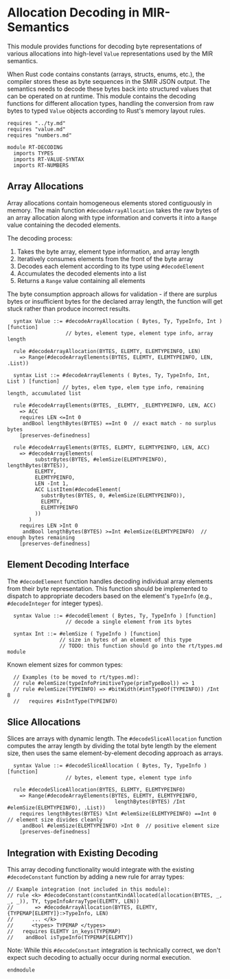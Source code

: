 # Allocation Decoding in MIR-Semantics

This module provides functions for decoding byte representations of various allocations into 
high-level `Value` representations used by the MIR semantics.

When Rust code contains constants (arrays, structs, enums, etc.), the compiler stores these as 
byte sequences in the SMIR JSON output. 
The semantics needs to decode these bytes back into structured values that can be operated on at 
runtime. 
This module contains the decoding functions for different allocation types, handling the conversion 
from raw bytes to typed `Value` objects according to Rust's memory layout rules.

```k
requires "../ty.md"
requires "value.md"
requires "numbers.md"

module RT-DECODING
  imports TYPES
  imports RT-VALUE-SYNTAX
  imports RT-NUMBERS
```

## Array Allocations

Array allocations contain homogeneous elements stored contiguously in memory. 
The main function `#decodeArrayAllocation` takes the raw bytes of an array allocation along with 
type information and converts it into a `Range` value containing the decoded elements.

The decoding process:
1. Takes the byte array, element type information, and array length
2. Iteratively consumes elements from the front of the byte array
3. Decodes each element according to its type using `#decodeElement` 
4. Accumulates the decoded elements into a list
5. Returns a `Range` value containing all elements

The byte consumption approach allows for validation - if there are surplus bytes or insufficient 
bytes for the declared array length, the function will get stuck rather than produce incorrect 
results.

```k
  syntax Value ::= #decodeArrayAllocation ( Bytes, Ty, TypeInfo, Int ) [function]
                   // bytes, element type, element type info, array length

  rule #decodeArrayAllocation(BYTES, ELEMTY, ELEMTYPEINFO, LEN)
    => Range(#decodeArrayElements(BYTES, ELEMTY, ELEMTYPEINFO, LEN, .List))

  syntax List ::= #decodeArrayElements ( Bytes, Ty, TypeInfo, Int, List ) [function]
                  // bytes, elem type, elem type info, remaining length, accumulated list

  rule #decodeArrayElements(BYTES, _ELEMTY, _ELEMTYPEINFO, LEN, ACC)
    => ACC
    requires LEN <=Int 0
     andBool lengthBytes(BYTES) ==Int 0  // exact match - no surplus bytes
    [preserves-definedness]

  rule #decodeArrayElements(BYTES, ELEMTY, ELEMTYPEINFO, LEN, ACC) 
    => #decodeArrayElements(
         substrBytes(BYTES, #elemSize(ELEMTYPEINFO), lengthBytes(BYTES)), 
         ELEMTY, 
         ELEMTYPEINFO, 
         LEN -Int 1,
         ACC ListItem(#decodeElement(
           substrBytes(BYTES, 0, #elemSize(ELEMTYPEINFO)), 
           ELEMTY,
           ELEMTYPEINFO
         ))
       )
    requires LEN >Int 0
     andBool lengthBytes(BYTES) >=Int #elemSize(ELEMTYPEINFO)  // enough bytes remaining
    [preserves-definedness]
```

## Element Decoding Interface

The `#decodeElement` function handles decoding individual array elements from their byte 
representation. 
This function should be implemented to dispatch to appropriate decoders based on the element's 
`TypeInfo` (e.g., `#decodeInteger` for integer types).

```k
  syntax Value ::= #decodeElement ( Bytes, Ty, TypeInfo ) [function]
                   // decode a single element from its bytes

  syntax Int ::= #elemSize ( TypeInfo ) [function]
                 // size in bytes of an element of this type
                 // TODO: this function should go into the rt/types.md module
```

Known element sizes for common types:

```k
  // Examples (to be moved to rt/types.md):
  // rule #elemSize(typeInfoPrimitiveType(primTypeBool)) => 1
  // rule #elemSize(TYPEINFO) => #bitWidth(#intTypeOf(TYPEINFO)) /Int 8
  //   requires #isIntType(TYPEINFO)
```

## Slice Allocations

Slices are arrays with dynamic length.
The `#decodeSliceAllocation` function computes the array length by dividing the total byte length 
by the element size, then uses the same element-by-element decoding approach as arrays.

```k
  syntax Value ::= #decodeSliceAllocation ( Bytes, Ty, TypeInfo ) [function]
                   // bytes, element type, element type info

  rule #decodeSliceAllocation(BYTES, ELEMTY, ELEMTYPEINFO)
    => Range(#decodeArrayElements(BYTES, ELEMTY, ELEMTYPEINFO, 
                                   lengthBytes(BYTES) /Int #elemSize(ELEMTYPEINFO), .List))
    requires lengthBytes(BYTES) %Int #elemSize(ELEMTYPEINFO) ==Int 0  // element size divides cleanly
     andBool #elemSize(ELEMTYPEINFO) >Int 0  // positive element size
    [preserves-definedness]
```

## Integration with Existing Decoding

This array decoding functionality would integrate with the existing `#decodeConstant` function by 
adding a new rule for array types:

```k
// Example integration (not included in this module):
// rule <k> #decodeConstant(constantKindAllocated(allocation(BYTES, _, _, _)), TY, typeInfoArrayType(ELEMTY, LEN))
//       => #decodeArrayAllocation(BYTES, ELEMTY, {TYPEMAP[ELEMTY]}:>TypeInfo, LEN) 
//      ... </k>
//      <types> TYPEMAP </types>
//   requires ELEMTY in_keys(TYPEMAP)
//    andBool isTypeInfo(TYPEMAP[ELEMTY])
```

Note: While this `#decodeConstant` integration is technically correct, we don't expect such 
decoding to actually occur during normal execution.

```k
endmodule
```